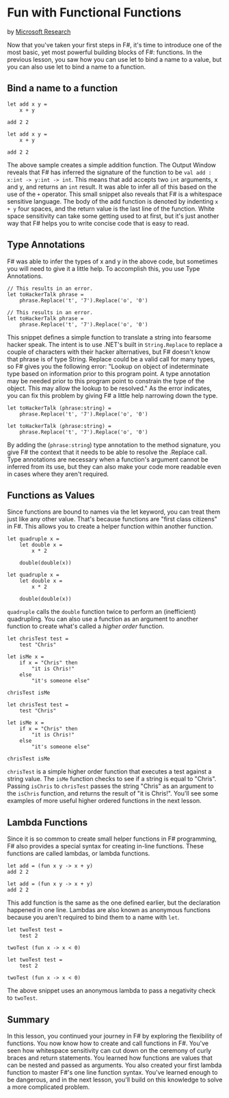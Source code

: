 # Fun with Functional Functions

by [Microsoft Research](https://www.microsoft.com/en-us/research/)

Now that you've taken your first steps in F#, it's time to introduce one of the most basic, yet most powerful building blocks of F#: functions. In the previous lesson, you saw how you can use let to bind a name to a value, but you can also use let to bind a name to a function.

## Bind a name to a function

```{.snippet}
let add x y =
    x + y

add 2 2
```
```{.REPL}
let add x y =
    x + y

add 2 2
```

The above sample creates a simple addition function. The Output Window reveals that F# has inferred the signature of the function to be `val add : x:int -> y:int -> int`. This means that add accepts two `int` arguments, x and y, and returns an `int` result. It was able to infer all of this based on the use of the `+` operator. This small snippet also reveals that F# is a whitespace sensitive language. The body of the add function is denoted by indenting `x + y` four spaces, and the return value is the last line of the function. White space sensitivity can take some getting used to at first, but it's just another way that F# helps you to write concise code that is easy to read.

## Type Annotations

F# was able to infer the types of x and y in the above code, but sometimes you will need to give it a little help. To accomplish this, you use Type Annotations.

```{.snippet}
// This results in an error.
let toHackerTalk phrase =
    phrase.Replace('t', '7').Replace('o', '0')
```
```{.REPL}
// This results in an error.
let toHackerTalk phrase =
    phrase.Replace('t', '7').Replace('o', '0')
```

This snippet defines a simple function to translate a string into fearsome hacker speak. The intent is to use .NET's built in `String.Replace` to replace a couple of characters with their hacker alternatives, but F# doesn't know that phrase is of type String. Replace could be a valid call for many types, so F# gives you the following error: "Lookup on object of indeterminate type based on information prior to this program point. A type annotation may be needed prior to this program point to constrain the type of the object. This may allow the lookup to be resolved." As the error indicates, you can fix this problem by giving F# a little help narrowing down the type.

```{.snippet}
let toHackerTalk (phrase:string) =
    phrase.Replace('t', '7').Replace('o', '0')
```
```{.REPL}
let toHackerTalk (phrase:string) =
    phrase.Replace('t', '7').Replace('o', '0')
```

By adding the (`phrase:string`) type annotation to the method signature, you give F# the context that it needs to be able to resolve the .Replace call. Type annotations are necessary when a function's argument cannot be inferred from its use, but they can also make your code more readable even in cases where they aren't required.

## Functions as Values

Since functions are bound to names via the let keyword, you can treat them just like any other value. That's because functions are "first class citizens" in F#. This allows you to create a helper function within another function.

```{.snippet}
let quadruple x =
    let double x =
        x * 2

    double(double(x))
```
```{.REPL}
let quadruple x =
    let double x =
        x * 2

    double(double(x))
```

`quadruple` calls the `double` function twice to perform an (inefficient) quadrupling.
You can also use a function as an argument to another function to create what's called a *higher order* function.

```{.snippet}
let chrisTest test =
    test "Chris"

let isMe x =
    if x = "Chris" then
        "it is Chris!"
    else
        "it's someone else"

chrisTest isMe
```
```{.REPL}
let chrisTest test =
    test "Chris"

let isMe x =
    if x = "Chris" then
        "it is Chris!"
    else
        "it's someone else"

chrisTest isMe
```

`chrisTest` is a simple higher order function that executes a test against a string value. The `isMe` function checks to see if a string is equal to "Chris". Passing `isChris` to `chrisTest` passes the string "Chris" as an argument to the `isChris` function, and returns the result of "it is Chris!". You'll see some examples of more useful higher ordered functions in the next lesson.

## Lambda Functions

Since it is so common to create small helper functions in F# programming, F# also provides a special syntax for creating in-line functions. These functions are called lambdas, or lambda functions.

```{.snippet}
let add = (fun x y -> x + y)
add 2 2
```
```{.REPL}
let add = (fun x y -> x + y)
add 2 2
```

This add function is the same as the one defined earlier, but the declaration happened in one line. Lambdas are also known as anonymous functions because you aren't required to bind them to a name with `let`.

```{.snippet}
let twoTest test =
    test 2

twoTest (fun x -> x < 0)
```
```{.REPL}
let twoTest test =
    test 2

twoTest (fun x -> x < 0)
```

The above snippet uses an anonymous lambda to pass a negativity check to `twoTest`.

## Summary

In this lesson, you continued your journey in F# by exploring the flexibility of functions. You now know how to create and call functions in F#. You've seen how whitespace sensitivity can cut down on the ceremony of curly braces and return statements. You learned how functions are values that can be nested and passed as arguments. You also created your first lambda function to master F#'s one line function syntax. You've learned enough to be dangerous, and in the next lesson, you'll build on this knowledge to solve a more complicated problem.
